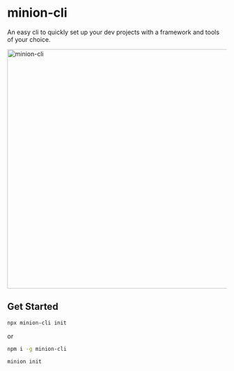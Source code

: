 # minion-cli

An easy cli to quickly set up your dev projects with a framework and tools of your choice.

<img src="https://user-images.githubusercontent.com/74774395/179443630-92ecd7ef-37a6-49ab-b9fd-c3380b13ce09.gif" width="550px" alt="minion-cli" />

## Get Started

```bash
npx minion-cli init
```

or

```bash
npm i -g minion-cli
```

```bash
minion init
```
